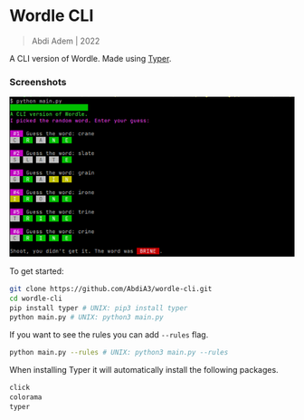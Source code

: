 # Wordle CLI

> Abdi Adem | 2022

A CLI version of Wordle. Made using [Typer](https://typer.tiangolo.com/).

### Screenshots
![Screenshot 1](./screenshots/img_1.png)

To get started:

```sh
git clone https://github.com/AbdiA3/wordle-cli.git
cd wordle-cli
pip install typer # UNIX: pip3 install typer 
python main.py # UNIX: python3 main.py
```

If you want to see the rules you can add `--rules` flag.
```sh
python main.py --rules # UNIX: python3 main.py --rules
```

When installing Typer it will automatically install the following packages.
```sh
click
colorama
typer
```